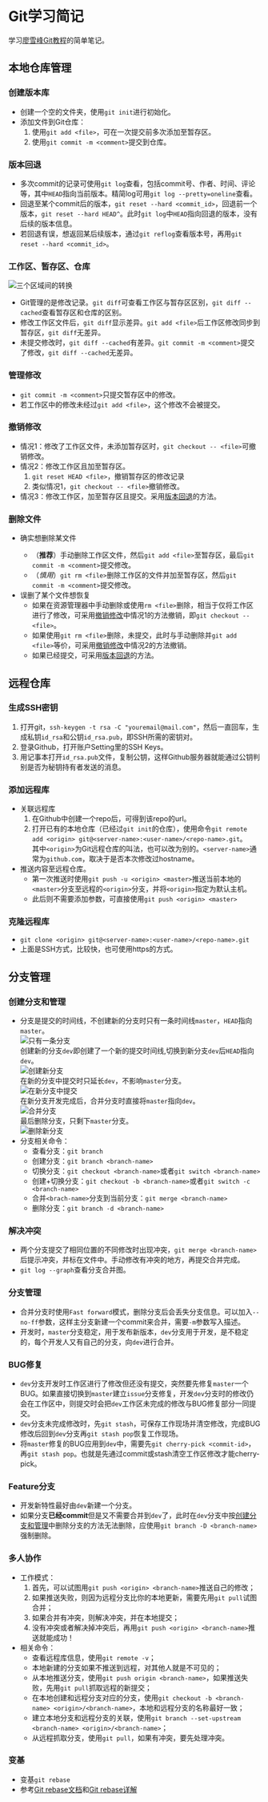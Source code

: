# Git学习简记
学习[廖雪峰Git教程](https://www.liaoxuefeng.com/wiki/896043488029600)的简单笔记。
## 本地仓库管理
### 创建版本库
+ 创建一个空的文件夹，使用`git init`进行初始化。<br>
+ 添加文件到Git仓库：
  1. 使用`git add <file>`，可在一次提交前多次添加至暂存区。
  2. 使用`git commit -m <comment>`提交到仓库。

### 版本回退
+ 多次commit的记录可使用`git log`查看，包括commit号、作者、时间、评论等，其中`HEAD`指向当前版本。精简log可用`git log --pretty=oneline`查看。
+ 回退至某个commit后的版本，`git reset --hard <commit_id>`，回退前一个版本，`git reset --hard HEAD^`。此时`git log`中`HEAD`指向回退的版本，没有后续的版本信息。
+ 若回退有误，想返回某后续版本，通过`git reflog`查看版本号，再用`git reset --hard <commit_id>`。

### 工作区、暂存区、仓库
![三个区域间的转换](/images/state.png)
+ Git管理的是修改记录。`git diff`可查看工作区与暂存区区别，`git diff --cached`查看暂存区和仓库的区别。
+ 修改工作区文件后，`git diff`显示差异。`git add <file>`后工作区修改同步到暂存区，`git diff`无差异。
+ 未提交修改时，`git diff --cached`有差异。`git commit -m <comment>`提交了修改，`git diff --cached`无差异。

### 管理修改
+ `git commit -m <comment>`只提交暂存区中的修改。
+ 若工作区中的修改未经过`git add <file>`，这个修改不会被提交。

### 撤销修改
+ 情况1：修改了工作区文件，未添加暂存区时，`git checkout -- <file>`可撤销修改。
+ 情况2：修改工作区且加至暂存区。
  1. `git reset HEAD <file>`，撤销暂存区的修改记录
  2. 类似情况1，`git checkout -- <file>`撤销修改。
+ 情况3：修改工作区，加至暂存区且提交。采用[版本回退](#版本回退)的方法。

### 删除文件
+ 确实想删除某文件<file>
  + （**推荐**）手动删除工作区文件<file>，然后`git add <file>`至暂存区，最后`git commit -m <comment>`提交修改。
  + （*慎用*）`git rm <file>`删除工作区的文件并加至暂存区，然后`git commit -m <comment>`提交修改。
+ 误删了某个文件想恢复
  + 如果在资源管理器中手动删除或使用`rm <file>`删除，相当于仅将工作区进行了修改，可采用[撤销修改](#撤销修改)中情况1的方法撤销，即`git checkout -- <file>`。
  + 如果使用`git rm <file>`删除，未提交，此时与手动删除并`git add <file>`等价，可采用[撤销修改](#撤销修改)中情况2的方法撤销。
  + 如果已经提交，可采用[版本回退](#版本回退)的方法。

## 远程仓库
### 生成SSH密钥
1. 打开git，`ssh-keygen -t rsa -C "youremail@mail.com"`，然后一直回车，生成私钥`id_rsa`和公钥`id_rsa.pub`，即SSH所需的密钥对。
2. 登录Github，打开账户Setting里的SSH Keys。
3. 用记事本打开`id_rsa.pub`文件，复制公钥，这样Github服务器就能通过公钥判别是否为秘钥持有者发送的消息。

### 添加远程库
+ 关联远程库
  1. 在Github中创建一个repo后，可得到该repo的url。
  2. 打开已有的本地仓库（已经过`git init`的仓库），使用命令`git remote add <origin> git@<server-name>:<user-name>/<repo-name>.git`。<br>其中`<origin>`为Git远程仓库的叫法，也可以改为别的。`<server-name>`通常为`github.com`，取决于是否本次修改过hostname。
+ 推送内容至远程仓库。
  + 第一次推送时使用`git push -u <origin> <master>`推送当前本地的`<master>`分支至远程的`<origin>`分支，并将`<origin>`指定为默认主机。
  + 此后则不需要添加参数，可直接使用`git push <origin> <master>`
### 克隆远程库
+ `git clone <origin> git@<server-name>:<user-name>/<repo-name>.git`
+ 上面是SSH方式，比较快，也可使用https的方式。

## 分支管理
### 创建分支和管理
+ 分支是提交的时间线，不创建新的分支时只有一条时间线`master`，`HEAD`指向`master`。<br>![只有一条分支](/images/branch1.png)<br>创建新的分支`dev`即创建了一个新的提交时间线,切换到新分支`dev`后`HEAD`指向`dev`。<br>![创建新分支](/images/branch2.png)<br>在新的分支中提交时只延长`dev`，不影响`master`分支。<br>![在新分支中提交](/images/branch3.png)<br>在新分支开发完成后，合并分支时直接将`master`指向`dev`。<br>![合并分支](/images/branch4.png)<br>最后删除分支，只剩下`master`分支。<br>![删除新分支](/images/branch5.png)<br>
+ 分支相关命令：
  + 查看分支：`git branch`
  + 创建分支：`git branch <branch-name>`
  + 切换分支：`git checkout <branch-name>`或者`git switch <branch-name>`
  + 创建+切换分支：`git checkout -b <branch-name>`或者`git switch -c <branch-name>`
  + 合并`<brach-name>`分支到当前分支：`git merge <branch-name>`
  + 删除分支：`git branch -d <branch-name>`

### 解决冲突
+ 两个分支提交了相同位置的不同修改时出现冲突，`git merge <branch-name>`后提示冲突，并标在文件中。手动修改有冲突的地方，再提交合并完成。
+ `git log --graph`查看分支合并图。

### 分支管理
+ 合并分支时使用`Fast forward`模式，删除分支后会丢失分支信息。可以加入`--no-ff`参数，这样主分支新建一个commit来合并，需要`-m`参数写入描述。
+ 开发时，`master`分支稳定，用于发布新版本，`dev`分支用于开发，是不稳定的，每个开发人又有自己的分支，向`dev`进行合并。

### BUG修复
+ `dev`分支开发时工作区进行了修改但还没有提交，突然要先修复`master`一个BUG。如果直接切换到`master`建立`issue`分支修复，开发`dev`分支时的修改仍会在工作区中，则提交时会把`dev`工作区未完成的修改与BUG修复部分一同提交。
+ `dev`分支未完成修改时，先`git stash`，可保存工作现场并清空修改，完成BUG修改后回到`dev`分支再`git stash pop`恢复工作现场。
+ 将`master`修复的BUG应用到`dev`中，需要先`git cherry-pick <commit-id>`，再`git stash pop`。也就是先通过commit或stash清空工作区修改才能cherry-pick。

### Feature分支
+ 开发新特性最好由`dev`新建一个分支。
+ 如果分支**已经commit**但是又不需要合并到`dev`了，此时在`dev`分支中按[创建分支和管理](#创建分支和管理)中删除分支的方法无法删除，应使用`git branch -D <branch-name>`强制删除。

### 多人协作
+ 工作模式：
  1. 首先，可以试图用`git push <origin> <branch-name>`推送自己的修改；
  2. 如果推送失败，则因为远程分支比你的本地更新，需要先用`git pull`试图合并；
  3. 如果合并有冲突，则解决冲突，并在本地提交；
  4. 没有冲突或者解决掉冲突后，再用`git push <origin> <branch-name>`推送就能成功！
+ 相关命令：
  + 查看远程库信息，使用`git remote -v`；
  + 本地新建的分支如果不推送到远程，对其他人就是不可见的；
  + 从本地推送分支，使用`git push origin <branch-name>`，如果推送失败，先用`git pull`抓取远程的新提交；
  + 在本地创建和远程分支对应的分支，使用`git checkout -b <branch-name> <origin>/<branch-name>`，本地和远程分支的名称最好一致；
  + 建立本地分支和远程分支的关联，使用`git branch --set-upstream <branch-name> <origin>/<branch-name>`；
  + 从远程抓取分支，使用`git pull`，如果有冲突，要先处理冲突。

### 变基
+ 变基`git rebase`
+ 参考[Git rebase文档](https://git-scm.com/book/zh/v2/Git-%E5%88%86%E6%94%AF-%E5%8F%98%E5%9F%BA)和[Git rebase详解](https://www.cnblogs.com/pinefantasy/articles/6287147.html)